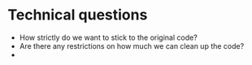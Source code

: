 # Technical questions
- How strictly do we want to stick to the original code?
- Are there any restrictions on how much we can clean up the code?
- 